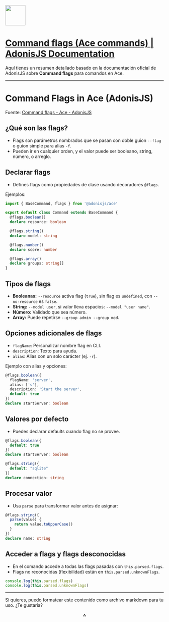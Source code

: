 <img src="https://r2cdn.perplexity.ai/pplx-full-logo-primary-dark%402x.png" style="height:64px;margin-right:32px"/>

# [Command flags (Ace commands) | AdonisJS Documentation](https://docs.adonisjs.com/guides/ace/flags)

Aquí tienes un resumen detallado basado en la documentación oficial de AdonisJS sobre **Command flags** para comandos en Ace.

***

# Command Flags in Ace (AdonisJS)

Fuente: [Command flags - Ace - AdonisJS](https://docs.adonisjs.com/guides/ace/flags)

## ¿Qué son las flags?

- Flags son parámetros nombrados que se pasan con doble guion `--flag` o guion simple para alias `-f`.
- Pueden ir en cualquier orden, y el valor puede ser booleano, string, número, o arreglo.


## Declarar flags

- Defines flags como propiedades de clase usando decoradores `@flags`.

Ejemplos:

```ts
import { BaseCommand, flags } from '@adonisjs/ace'

export default class Command extends BaseCommand {
  @flags.boolean()
  declare resource: boolean

  @flags.string()
  declare model: string

  @flags.number()
  declare score: number

  @flags.array()
  declare groups: string[]
}
```


## Tipos de flags

- **Booleanas:** `--resource` activa flag (`true`), sin flag es `undefined`, con `--no-resource` es `false`.
- **String:** `--model user`, si valor lleva espacios: `--model "user name"`.
- **Número:** Validado que sea número.
- **Array:** Puede repetirse `--group admin --group mod`.


## Opciones adicionales de flags

- `flagName`: Personalizar nombre flag en CLI.
- `description`: Texto para ayuda.
- `alias`: Alias con un solo carácter (ej. `-r`).

Ejemplo con alias y opciones:

```ts
@flags.boolean({
  flagName: 'server',
  alias: ['s'],
  description: 'Start the server',
  default: true
})
declare startServer: boolean
```


## Valores por defecto

- Puedes declarar defaults cuando flag no se provee.

```ts
@flags.boolean({
  default: true
})
declare startServer: boolean

@flags.string({
  default: "sqlite"
})
declare connection: string
```


## Procesar valor

- Usa `parse` para transformar valor antes de asignar:

```ts
@flags.string({
  parse(value) {
    return value.toUpperCase()
  }
})
declare name: string
```


## Acceder a flags y flags desconocidas

- En el comando accede a todas las flags pasadas con `this.parsed.flags`.
- Flags no reconocidas (flexibilidad) están en `this.parsed.unknownFlags`.

```ts
console.log(this.parsed.flags)
console.log(this.parsed.unknownFlags)
```


***

Si quieres, puedo formatear este contenido como archivo markdown para tu uso. ¿Te gustaría?

<div style="text-align: center">⁂</div>

[^1]: https://docs.adonisjs.com/guides/ace/flags

[^2]: https://docs.adonisjs.com/guides/ace/flags

[^3]: https://docs.adonisjs.com/guides/ace/introduction

[^4]: https://docs.adonisjs.com/guides/ace/arguments

[^5]: https://v5-docs.adonisjs.com/guides/ace-commandline

[^6]: https://docs.adonisjs.com/guides/ace/creating-commands

[^7]: https://legacy.adonisjs.com/docs/4.0/ace

[^8]: https://legacy.adonisjs.com/docs/4.1/ace

[^9]: https://docs.adonisjs.com/guides/references/commands

[^10]: https://github.com/adonisjs/ace

[^11]: https://www.npmjs.com/package/@adonisjs/ace

